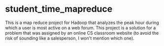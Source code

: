 student_time_mapreduce
======================

This is a map reduce project for Hadoop that analyzes the peak hour during which a user is most active on a web forum.  This project is a solution for a problem that was assigned by an online CS classroom website (to avoid the risk of sounding like a salesperson, I won't mention which one).
